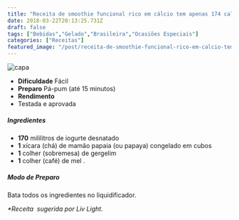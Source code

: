 ```yaml
---
title: "Receita de smoothie funcional rico em cálcio tem apenas 174 calorias"
date: 2018-03-22T20:13:25.731Z
draft: false
tags: ["Bebidas","Gelado","Brasileira","Ocasiões Especiais"]
categories: ["Receitas"]
featured_image: "/post/receita-de-smoothie-funcional-rico-em-calcio-tem-apenas-174-calorias.7b343d49.jpg"
---
```


![capa](/post/receita-de-smoothie-funcional-rico-em-calcio-tem-apenas-174-calorias.7b343d49.jpg)

*   **Dificuldade** Fácil
*   **Preparo** Pá-pum (até 15 minutos)
*   **Rendimento**
*   Testada e aprovada
    

##### Ingredientes

*   **170** mililitros de iogurte desnatado
*   **1** xícara (chá) de mamão papaia (ou papaya) congelado em cubos
*   **1** colher (sobremesa) de gergelim
*   **1** colher (café) de mel .

##### Modo de Preparo

Bata todos os ingredientes no liquidificador.

_*Receita  sugerida por Liv Light._
